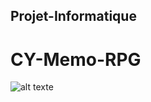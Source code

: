 ## Projet-Informatique

# CY-Memo-RPG

![alt texte]([https://www.google.com/url?sa=i&url=https%3A%2F%2Fwww.auto-moto.com%2Factualite%2Fen-chiffres%2Fvoitures-plus-vendues-france-2022-classement-317157.html&psig=AOvVaw1pIWm7Cirtn9zH-lSKWnb5&ust=1685293437518000&source=images&cd=vfe&ved=0CBMQjhxqFwoTCKiKjLj9lf8CFQAAAAAdAAAAABAF]) 
